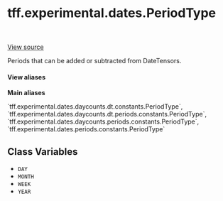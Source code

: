 <div itemscope itemtype="http://developers.google.com/ReferenceObject">
<meta itemprop="name" content="tff.experimental.dates.PeriodType" />
<meta itemprop="path" content="Stable" />
<meta itemprop="property" content="DAY"/>
<meta itemprop="property" content="MONTH"/>
<meta itemprop="property" content="WEEK"/>
<meta itemprop="property" content="YEAR"/>
</div>

# tff.experimental.dates.PeriodType

<!-- Insert buttons and diff -->

<table class="tfo-notebook-buttons tfo-api" align="left">
</table>

<a target="_blank" href="https://github.com/google/tf-quant-finance/blob/master/tf_quant_finance/experimental/dates/constants.py">View source</a>



Periods that can be added or subtracted from DateTensors.

<section class="expandable">
  <h4 class="showalways">View aliases</h4>
  <p>
<b>Main aliases</b>
<p>`tff.experimental.dates.daycounts.dt.constants.PeriodType`, `tff.experimental.dates.daycounts.dt.periods.constants.PeriodType`, `tff.experimental.dates.daycounts.periods.constants.PeriodType`, `tff.experimental.dates.periods.constants.PeriodType`</p>
</p>
</section>

<!-- Placeholder for "Used in" -->


## Class Variables

* `DAY` <a id="DAY"></a>
* `MONTH` <a id="MONTH"></a>
* `WEEK` <a id="WEEK"></a>
* `YEAR` <a id="YEAR"></a>
